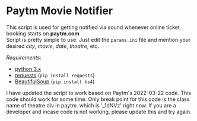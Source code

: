 
# Paytm Movie Notifier  
  
This script is used for getting notified via sound whenever online ticket booking starts on **paytm.com**  
Script is pretty simple to use. Just edit the `params.ini` file and mention your desired *city*, *movie*, *date*, *theatre*, etc.

*Requirements:*  
 - [python 3.x](https://www.python.org/downloads/release/python-368/)  
 - [requests](https://2.python-requests.org/en/master/) (`pip install requests`)  
 - [BeautifulSoup](https://pypi.org/project/beautifulsoup4/) (`pip install bs4`)  


I have updated the script to work based on Paytm's 2022-03-22 code. This code should work for some time. Only break point for this code is the class name of theatre div in paytm. which is '_1dNVz' right now. If you are a developer and incase code is not working, please update this and try again. 
 
